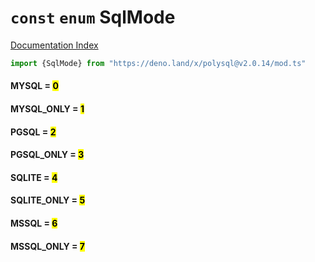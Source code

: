 # `const` `enum` SqlMode

[Documentation Index](../README.md)

```ts
import {SqlMode} from "https://deno.land/x/polysql@v2.0.14/mod.ts"
```

#### MYSQL = <mark>0</mark>



#### MYSQL\_ONLY = <mark>1</mark>



#### PGSQL = <mark>2</mark>



#### PGSQL\_ONLY = <mark>3</mark>



#### SQLITE = <mark>4</mark>



#### SQLITE\_ONLY = <mark>5</mark>



#### MSSQL = <mark>6</mark>



#### MSSQL\_ONLY = <mark>7</mark>




